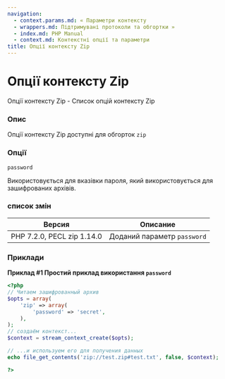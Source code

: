 ```yaml
---
navigation:
  - context.params.md: « Параметри контексту
  - wrappers.md: Підтримувані протоколи та обгортки »
  - index.md: PHP Manual
  - context.md: Контекстні опції та параметри
title: Опції контексту Zip
---
```

# Опції контексту Zip

Опції контексту Zip - Список опцій контексту Zip

### Опис

Опції контексту Zip доступні для обгорток `zip`

### Опції

`password`

Використовується для вказівки пароля, який використовується для зашифрованих архівів.

### список змін

| Версия | Описание |
| --- | --- |
| PHP 7.2.0, PECL zip 1.14.0 | Доданий параметр `password` |

### Приклади

**Приклад #1 Простий приклад використання `password`**

```php
<?php
// Читаем зашифрованный архив
$opts = array(
    'zip' => array(
        'password' => 'secret',
    ),
);
// создаём контекст...
$context = stream_context_create($opts);

// ...и используем его для получения данных
echo file_get_contents('zip://test.zip#test.txt', false, $context);

?>
```
